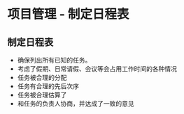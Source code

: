 # 项目管理 - 制定日程表

## 制定日程表
- 确保列出所有已知的任务。
- 考虑了假期、日常请假、会议等会占用工作时间的各种情况
- 任务被合理的分配
- 任务有合理的先后次序
- 任务被合理估算了
- 和任务的负责人协商，并达成了一致的意见

